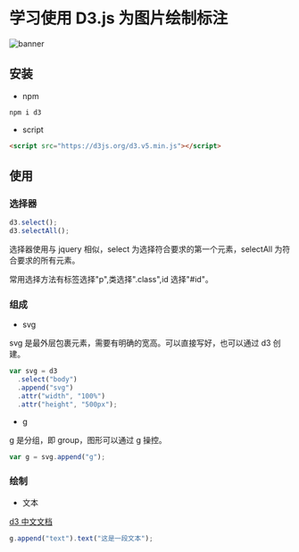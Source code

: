 # 学习使用 D3.js 为图片绘制标注

![banner](/img/blog/d3.png)

## 安装

- npm

```sh
npm i d3
```

- script

```html
<script src="https://d3js.org/d3.v5.min.js"></script>
```

## 使用

### 选择器

```js
d3.select();
d3.selectAll();
```

选择器使用与 jquery 相似，select 为选择符合要求的第一个元素，selectAll 为符合要求的所有元素。

常用选择方法有标签选择"p",类选择".class",id 选择"#id"。

### 组成

- svg

svg 是最外层包裹元素，需要有明确的宽高。可以直接写好，也可以通过 d3 创建。

```js
var svg = d3
  .select("body")
  .append("svg")
  .attr("width", "100%")
  .attr("height", "500px");
```

- g

g 是分组，即 group，图形可以通过 g 操控。

```js
var g = svg.append("g");
```

### 绘制

- 文本

[d3 中文文档](https://www.d3js.org.cn/svg/get_start/#%E7%AC%AC%E4%B9%9D%E7%AB%A0-%E6%96%87%E6%9C%AC)

```js
g.append("text").text("这是一段文本");
```

<Valine></Valine>
